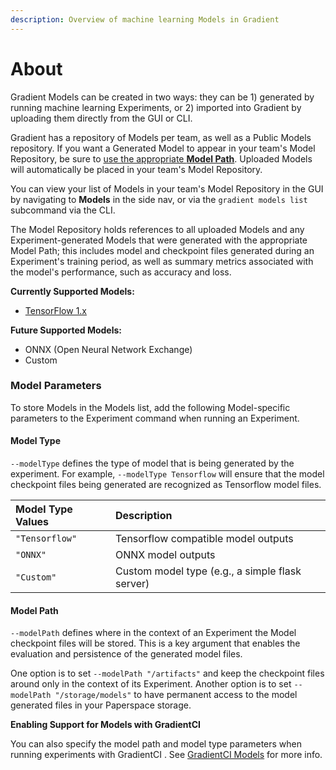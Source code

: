 ```yaml
---
description: Overview of machine learning Models in Gradient
---
```


# About

Gradient Models can be created in two ways: they can be 1\) generated by running machine learning Experiments, or 2\) imported into Gradient by uploading them directly from the GUI or CLI.

Gradient has a repository of Models per team, as well as a Public Models repository. If you want a Generated Model to appear in your team's Model Repository, be sure to [use the appropriate **Model Path**](model-path.md#default-paths). Uploaded Models will automatically be placed in your team's Model Repository.

You can view your list of Models in your team's Model Repository in the GUI by navigating to **Models** in the side nav, or via the `gradient models list` subcommand via the CLI.

The Model Repository holds references to all uploaded Models and any Experiment-generated Models that were generated with the appropriate Model Path; this includes model and checkpoint files generated during an Experiment's training period, as well as summary metrics associated with the model's performance, such as accuracy and loss.

**Currently Supported Models:**

* [TensorFlow 1.x](https://www.tensorflow.org/guide/saved_model)

**Future Supported Models:**

* ONNX \(Open Neural Network Exchange\) 
* Custom

### Model Parameters

To store Models in the Models list, add the following Model-specific parameters to the Experiment command when running an Experiment.

#### Model Type

`--modelType` defines the type of model that is being generated by the experiment. For example, `--modelType Tensorflow` will ensure that the model checkpoint files being generated are recognized as Tensorflow model files.

| Model Type Values | Description |
| :--- | :--- |
| `"Tensorflow"` | Tensorflow compatible model outputs |
| `"ONNX"` | ONNX model outputs |
| `"Custom"` | Custom model type \(e.g., a simple flask server\) |

#### Model Path

`--modelPath` defines where in the context of an Experiment the Model checkpoint files will be stored. This is a key argument that enables the evaluation and persistence of the generated model files.

One option is to set `--modelPath "/artifacts"` and keep the checkpoint files around only in the context of its Experiment. Another option is to set `--modelPath "/storage/models"` to have permanent access to the model generated files in  your Paperspace storage.

**Enabling Support for Models with GradientCI**

You can also specify the model path and model type parameters when running experiments with GradientCI . See [GradientCI Models](https://docs.paperspace.com/gradient/projects/gradientci#models) for more info.

 

